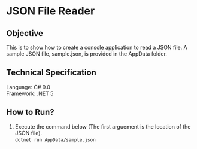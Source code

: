 # JSON File Reader

## Objective
This is to show how to create a console application to read a JSON file. A sample JSON file, sample.json, is provided in the AppData folder.

## Technical Specification
Language: C# 9.0\
Framework: .NET 5

## How to Run?
1. Execute the command below (The first arguement is the location of the JSON file).\
   `dotnet run AppData/sample.json`